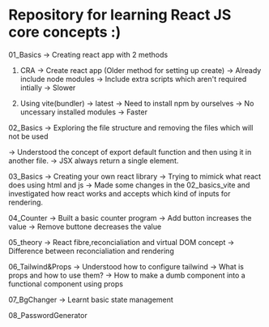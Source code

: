 # Repository for learning React JS core concepts :)

01_Basics -> Creating react app with 2 methods
1) CRA -> Create react app (Older method for setting up create)
-> Already include node modules 
-> Include extra scripts which aren't required intially
-> Slower

2) Using vite(bundler) -> latest
-> Need to install npm by ourselves
-> No uncessary installed modules
-> Faster

02_Basics -> Exploring the file structure and removing the files which will not be used

-> Understood the concept of export default function and then using it in another file.
-> JSX always return a single element.

03_Basics -> Creating your own react library
-> Trying to mimick what react does using html and js
-> Made some changes in the 02_basics_vite and investigated how react works and accepts which kind of inputs for rendering.

04_Counter -> Built a basic counter program
-> Add button increases the value
-> Remove buttone decreases the value

05_theory -> React fibre,reconcialiation and virtual DOM concept
-> Difference between reconcialiation and rendering

06_Tailwind&Props
-> Understood how to configure tailwind
-> What is props and how to use them?
-> How to make a dumb component into a functional component using props

07_BgChanger 
-> Learnt basic state management

08_PasswordGenerator